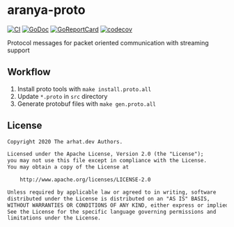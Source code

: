 # aranya-proto

[![CI](https://github.com/arhat-dev/aranya-proto/workflows/CI/badge.svg)](https://github.com/arhat-dev/aranya-proto/actions?query=workflow%3ACI)
[![GoDoc](https://pkg.go.dev/badge/arhat.dev/aranya-proto)](https://pkg.go.dev/arhat.dev/aranya-proto)
[![GoReportCard](https://goreportcard.com/badge/arhat.dev/aranya-proto)](https://goreportcard.com/report/arhat.dev/aranya-proto)
[![codecov](https://codecov.io/gh/arhat-dev/aranya-proto/branch/master/graph/badge.svg)](https://codecov.io/gh/arhat-dev/aranya-proto)

Protocol messages for packet oriented communication with streaming support

## Workflow

1. Install proto tools with `make install.proto.all`
1. Update `*.proto` in `src` directory
1. Generate protobuf files with `make gen.proto.all`

## License

```txt
Copyright 2020 The arhat.dev Authors.

Licensed under the Apache License, Version 2.0 (the "License");
you may not use this file except in compliance with the License.
You may obtain a copy of the License at

	http://www.apache.org/licenses/LICENSE-2.0

Unless required by applicable law or agreed to in writing, software
distributed under the License is distributed on an "AS IS" BASIS,
WITHOUT WARRANTIES OR CONDITIONS OF ANY KIND, either express or implied.
See the License for the specific language governing permissions and
limitations under the License.
```
